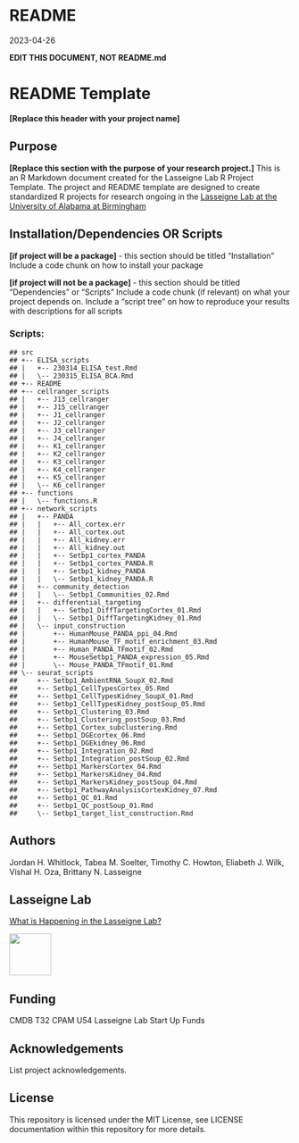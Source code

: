 README
================
2023-04-26

**EDIT THIS DOCUMENT, NOT README.md**

# README Template

**\[Replace this header with your project name\]**

## Purpose

**\[Replace this section with the purpose of your research project.\]**
This is an R Markdown document created for the Lasseigne Lab R Project
Template. The project and README template are designed to create
standardized R projects for research ongoing in the [Lasseigne Lab at
the University of Alabama at Birmingham](https://www.lasseigne.org/)

## Installation/Dependencies OR Scripts

**\[if project will be a package\]** - this section should be titled
“Installation” Include a code chunk on how to install your package

**\[if project will not be a package\]** - this section should be titled
“Dependencies” or “Scripts” Include a code chunk (if relevant) on what
your project depends on. Include a “script tree” on how to reproduce
your results with descriptions for all scripts

### Scripts:

    ## src
    ## +-- ELISA_scripts
    ## |   +-- 230314_ELISA_test.Rmd
    ## |   \-- 230315_ELISA_BCA.Rmd
    ## +-- README
    ## +-- cellranger_scripts
    ## |   +-- J13_cellranger
    ## |   +-- J15_cellranger
    ## |   +-- J1_cellranger
    ## |   +-- J2_cellranger
    ## |   +-- J3_cellranger
    ## |   +-- J4_cellranger
    ## |   +-- K1_cellranger
    ## |   +-- K2_cellranger
    ## |   +-- K3_cellranger
    ## |   +-- K4_cellranger
    ## |   +-- K5_cellranger
    ## |   \-- K6_cellranger
    ## +-- functions
    ## |   \-- functions.R
    ## +-- network_scripts
    ## |   +-- PANDA
    ## |   |   +-- All_cortex.err
    ## |   |   +-- All_cortex.out
    ## |   |   +-- All_kidney.err
    ## |   |   +-- All_kidney.out
    ## |   |   +-- Setbp1_cortex_PANDA
    ## |   |   +-- Setbp1_cortex_PANDA.R
    ## |   |   +-- Setbp1_kidney_PANDA
    ## |   |   \-- Setbp1_kidney_PANDA.R
    ## |   +-- community_detection
    ## |   |   \-- Setbp1_Communities_02.Rmd
    ## |   +-- differential_targeting
    ## |   |   +-- Setbp1_DiffTargetingCortex_01.Rmd
    ## |   |   \-- Setbp1_DiffTargetingKidney_01.Rmd
    ## |   \-- input_construction
    ## |       +-- HumanMouse_PANDA_ppi_04.Rmd
    ## |       +-- HumanMouse_TF_motif_enrichment_03.Rmd
    ## |       +-- Human_PANDA_TFmotif_02.Rmd
    ## |       +-- MouseSetbp1_PANDA_expression_05.Rmd
    ## |       \-- Mouse_PANDA_TFmotif_01.Rmd
    ## \-- seurat_scripts
    ##     +-- Setbp1_AmbientRNA_SoupX_02.Rmd
    ##     +-- Setbp1_CellTypesCortex_05.Rmd
    ##     +-- Setbp1_CellTypesKidney_SoupX_01.Rmd
    ##     +-- Setbp1_CellTypesKidney_postSoup_05.Rmd
    ##     +-- Setbp1_Clustering_03.Rmd
    ##     +-- Setbp1_Clustering_postSoup_03.Rmd
    ##     +-- Setbp1_Cortex_subclustering.Rmd
    ##     +-- Setbp1_DGEcortex_06.Rmd
    ##     +-- Setbp1_DGEkidney_06.Rmd
    ##     +-- Setbp1_Integration_02.Rmd
    ##     +-- Setbp1_Integration_postSoup_02.Rmd
    ##     +-- Setbp1_MarkersCortex_04.Rmd
    ##     +-- Setbp1_MarkersKidney_04.Rmd
    ##     +-- Setbp1_MarkersKidney_postSoup_04.Rmd
    ##     +-- Setbp1_PathwayAnalysisCortexKidney_07.Rmd
    ##     +-- Setbp1_QC_01.Rmd
    ##     +-- Setbp1_QC_postSoup_01.Rmd
    ##     \-- Setbp1_target_list_construction.Rmd

## Authors

Jordan H. Whitlock, Tabea M. Soelter, Timothy C. Howton, Eliabeth J.
Wilk, Vishal H. Oza, Brittany N. Lasseigne

## Lasseigne Lab

[What is Happening in the Lasseigne Lab?](https://www.lasseigne.org/)

<img src="https://www.lasseigne.org/img/main/lablogo.png" width="75" height="75">

## Funding

CMDB T32 CPAM U54 Lasseigne Lab Start Up Funds

## Acknowledgements

List project acknowledgements.

## License

This repository is licensed under the MIT License, see LICENSE
documentation within this repository for more details.
